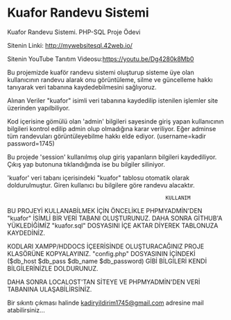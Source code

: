 # Kuafor Randevu Sistemi
 Kuafor Randevu Sistemi. PHP-SQL Proje Ödevi
 
 Sitenin Linki: http://mywebsitesql.42web.io/
 
 Sitenin YouTube Tanıtım Videosu:https://youtu.be/Dg4280k8Mb0
 
 
 Bu projemizde kuaför randevu sistemi oluşturup sisteme üye olan kullanıcının randevu alarak onu görüntüleme, silme ve güncelleme hakkı tanıyarak veri tabanına kaydedebilmesini sağlıyoruz.
 
 
 Alınan Veriler "kuafor" isimli veri tabanına kaydedilip istenilen işlemler site üzerinden yapılbiliyor.
 
 
 Kod içerisine gömülü olan 'admin' bilgileri sayesinde giriş yapan kullanıcının bilgileri kontrol edilip admin olup olmadığına karar veriliyor. Eğer adminse tüm randevuları görüntüleyebilme hakkı elde ediyor.
 (username=kadir password=1745) 
 
 
 Bu projede 'session' kullanılmış olup giriş yapanların bilgileri kaydediliyor. Çıkış yap butonuna tıklandığında ise bu bilgiler siliniyor.
 
 
 'kuafor' veri tabanı içerisindeki "kuafor" tablosu otomatik olarak doldurulmuştur. Giren kullanıcı bu bilgilere göre randevu alacaktır.
 
 
 
                                                       KULLANIM
                                                                                 
                                                                                 
 BU PROJEYİ KULLANABİLMEK İÇİN ÖNCELİKLE PHPMYADMİN'DEN "kuafor" İSİMLİ BİR VERİ TABANI OLUŞTURUNUZ. DAHA SONRA GİTHUB'A YÜKLEDİĞİMİZ "kuafor.sql" DOSYASINI İÇE AKTAR DİYEREK TABLONUZA KAYDEDİNİZ.
 
 
 KODLARI XAMPP/HDDOCS İÇEERİSİNDE OLUŞTURACAĞINIZ PROJE KLASÖRÜNE KOPYALAYINIZ. "config.php" DOSYASININ İÇİNDEKİ  ($db_host $db_pass $db_name $db_password) GİBİ BİLGİLERİ KENDİ BİLGİLERİNİZLE DOLDURUNUZ.
 
 
 DAHA SONRA LOCALOST'TAN SİTEYE VE PHPMYADMİN'DEN VERİ TABANINA ULAŞABİLİRSİNİZ.
 
 
 Bir sıkıntı çıkması halinde kadiryildirim1745@gmail.com adresine mail atabilirsiniz...
 
 
 
